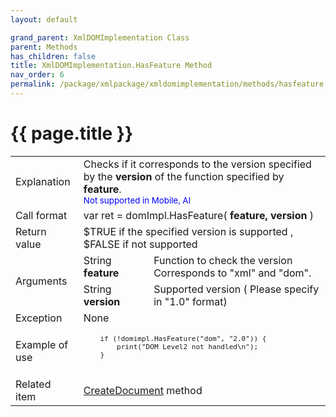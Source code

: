 ```yaml
---
layout: default

grand_parent: XmlDOMImplementation Class
parent: Methods
has_children: false
title: XmlDOMImplementation.HasFeature Method
nav_order: 6
permalink: /package/xmlpackage/xmldomimplementation/methods/hasfeature
---
```

# {{ page.title }}

<table>
  <tr>
    <td>Explanation</td>
    <td colspan="2">Checks if it corresponds to the version specified by the <b>version</b> of the function specified by <b>feature</b>.<br><small><span style="color:blue">Not supported in Mobile, AI</span></small></td>
  </tr>
  <tr>
    <td>Call format</td>
    <td colspan="2">var ret = domImpl.HasFeature( <b>feature, version</b> )</td>
  </tr>
  <tr>
    <td>Return value</td>
    <td colspan="2">$TRUE if the specified version is supported , $FALSE if not supported</td>
  </tr>  
  <tr>
    <td rowspan="2">Arguments</td>
    <td>String <b>feature</b></td>
    <td>Function to check the version<br>Corresponds to "xml" and "dom".</td>
  </tr>
  <tr>
    <td>String <b>version</b></td>
    <td>Supported version ( Please specify in "1.0" format)</td>
  </tr>
  <tr>
    <td>Exception</td>
    <td colspan="2">None</td>
  </tr>
  <tr>
    <td>Example of use</td>
    <td colspan="2"><code><pre>
    if (!domimpl.HasFeature("dom", "2.0")) {
        print("DOM Level2 not handled\n");
    }
    </pre></code></td>
  </tr>
  <tr>
    <td>Related item</td>
    <td colspan="2"><a href="/package/xmlpackage/xmldomimplementation/methods/createdocument">CreateDocument</a> method</td>
  </tr>
</table>



